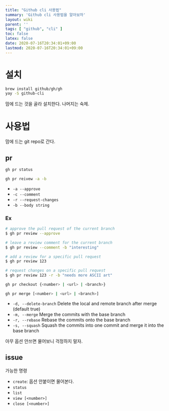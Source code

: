 ```yaml
---
title: "Github cli 사용법"
summary: 'Github cli 사용법을 알아보자'
layout: wiki
parent: ''
tags: [ "github", "cli" ]
toc: false
latex: false
date: 2020-07-16T20:34:01+09:00
lastmod: 2020-07-16T20:34:01+09:00
---
```


# 설치
```bash
brew install github/gh/gh
yay -S github-cli
```
맘에 드는 것을 골라 설치한다. 나머지는 숙제.

# 사용법
맘에 드는 git repo로 간다.

## pr
```bash
gh pr status
```

```bash
gh pr reivew -a -b
```

- `-a --approve`
- `-c --comment`
- `-r --request-changes`
- `-b --body string`

### Ex
```bash
# approve the pull request of the current branch
$ gh pr review --approve

# leave a review comment for the current branch
$ gh pr review --comment -b "interesting"

# add a review for a specific pull request
$ gh pr review 123

# request changes on a specific pull request
$ gh pr review 123 -r -b "needs more ASCII art"
```

```bash
gh pr checkout {<number> | <url> | <branch>} 
```

```bash
gh pr merge [<number> | <url> | <branch>]
```
- `-d, --delete-branch`   Delete the local and remote branch after merge (default true)
- `-m, --merge`           Merge the commits with the base branch
- `-r, --rebase`          Rebase the commits onto the base branch
- `-s, --squash`          Squash the commits into one commit and merge it into the base branch

아무 옵션 안쓰면 물어보니 걱정하지 말자.

## issue
가능한 명령
- `create`: 옵션 안붙이면 물어본다.
- `status`
- `list`
- `view [<number>]`
- `close [<number>]`

